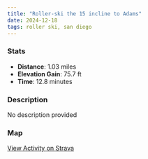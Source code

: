 ```yaml
---
title: "Roller-ski the 15 incline to Adams"
date: 2024-12-18
tags: roller ski, san diego
---
```


### Stats
- **Distance**: 1.03 miles
- **Elevation Gain**: 75.7 ft
- **Time**: 12.8 minutes

### Description
No description provided

### Map
[View Activity on Strava](https://www.strava.com/activities/13138801147)
